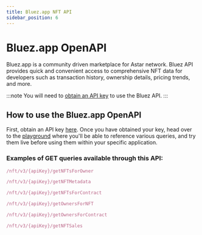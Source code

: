 ```yaml
---
title: Bluez.app NFT API
sidebar_position: 6
---
```


# Bluez.app OpenAPI

Bluez.app is a community driven marketplace for Astar network. Bluez API provides quick and convenient access to comprehensive NFT data for developers such as transaction history, ownership details, pricing trends, and more. 

:::note
You will need to [obtain an API key](https://docs.google.com/forms/d/e/1FAIpQLSf5Fa3Tapwakj5O--peMN9woGc54gXLyOXB1aSG5ewciT0FPQ/viewform) to use the Bluez API.
:::

## How to use the Bluez.app OpenAPI

First, obtain an API key [here](https://docs.google.com/forms/d/e/1FAIpQLSf5Fa3Tapwakj5O--peMN9woGc54gXLyOXB1aSG5ewciT0FPQ/viewform). Once you have obtained your key, head over to the [playground](https://api.bluez.app/api/#/) where you'll be able to reference various queries, and try them live before using them within your specific application.

### Examples of GET queries available through this API:

```js
/nft/v3/{apiKey}/getNFTsForOwner

/nft/v3/{apiKey}/getNFTMetadata

/nft/v3/{apiKey}/getNFTsForContract

/nft/v3/{apiKey}/getOwnersForNFT

/nft/v3/{apiKey}/getOwnersForContract

/nft/v3/{apiKey}/getNFTSales
```

